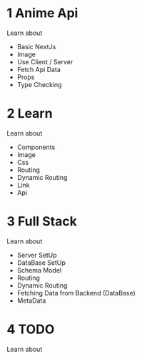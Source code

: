 # 1  Anime Api 
<p>Learn about 
<ul> 
  <li>Basic NextJs</li> 
  <li>Image</li> 
  <li>Use Client / Server </li> 
  <li>Fetch Api Data</li> 
  <li>Props</li> 
  <li>Type Checking</li> 
</ul>
</p>

# 2  Learn 
<p>Learn about 
<ul> 
  <li>Components</li> 
  <li>Image</li> 
  <li>Css</li> 
  <li>Routing</li> 
  <li>Dynamic Routing</li> 
  <li>Link</li> 
  <li>Api</li> 
</ul>
</p>

# 3  Full Stack 
<p>Learn about 
<ul> 
  <li>Server SetUp</li> 
  <li>DataBase SetUp</li> 
  <li>Schema Model</li> 
  <li>Routing</li> 
  <li>Dynamic Routing</li> 
  <li>Fetching Data from Backend (DataBase) </li> 
  <li>MetaData</li> 
</ul>
</p>

# 4  TODO
<p>Learn about 
<ul> 
  
</ul>
</p>
